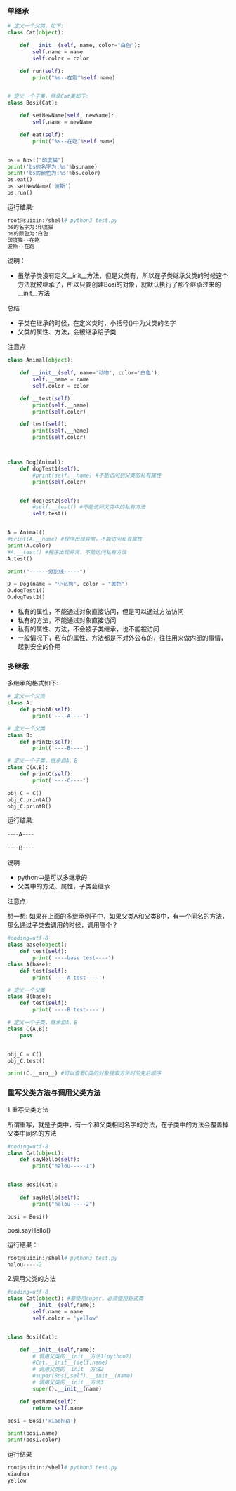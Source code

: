 ### 单继承
```py
# 定义一个父类，如下:
class Cat(object):

    def __init__(self, name, color="白色"):
        self.name = name
        self.color = color

    def run(self):
        print("%s--在跑"%self.name)


# 定义一个子类，继承Cat类如下:
class Bosi(Cat):

    def setNewName(self, newName):
        self.name = newName

    def eat(self):
        print("%s--在吃"%self.name)


bs = Bosi("印度猫")
print('bs的名字为:%s'%bs.name)
print('bs的颜色为:%s'%bs.color)
bs.eat()
bs.setNewName('波斯')
bs.run()
```
运行结果:
```py
root@suixin:/shell# python3 test.py 
bs的名字为:印度猫
bs的颜色为:白色
印度猫--在吃
波斯--在跑
```


说明：

* 虽然子类没有定义__init__方法，但是父类有，所以在子类继承父类的时候这个方法就被继承了，所以只要创建Bosi的对象，就默认执行了那个继承过来的__init__方法

总结

* 子类在继承的时候，在定义类时，小括号()中为父类的名字
* 父类的属性、方法，会被继承给子类

注意点
```py
class Animal(object):

    def __init__(self, name='动物', color='白色'):
        self.__name = name
        self.color = color

    def __test(self):
        print(self.__name)
        print(self.color)

    def test(self):
        print(self.__name)
        print(self.color)



class Dog(Animal):
    def dogTest1(self):
        #print(self.__name) #不能访问到父类的私有属性
        print(self.color)


    def dogTest2(self):
        #self.__test() #不能访问父类中的私有方法
        self.test()


A = Animal()
#print(A.__name) #程序出现异常，不能访问私有属性
print(A.color)
#A.__test() #程序出现异常，不能访问私有方法
A.test()

print("------分割线-----")

D = Dog(name = "小花狗", color = "黄色")
D.dogTest1()
D.dogTest2()
```

* 私有的属性，不能通过对象直接访问，但是可以通过方法访问
* 私有的方法，不能通过对象直接访问
* 私有的属性、方法，不会被子类继承，也不能被访问
* 一般情况下，私有的属性、方法都是不对外公布的，往往用来做内部的事情，起到安全的作用

### 多继承

多继承的格式如下:

```py
# 定义一个父类
class A:
    def printA(self):
        print('----A----')

# 定义一个父类
class B:
    def printB(self):
        print('----B----')

# 定义一个子类，继承自A、B
class C(A,B):
    def printC(self):
        print('----C----')

obj_C = C()
obj_C.printA()
obj_C.printB()
```
运行结果:

----A----

----B----

说明

* python中是可以多继承的
* 父类中的方法、属性，子类会继承

注意点

想一想:
如果在上面的多继承例子中，如果父类A和父类B中，有一个同名的方法，那么通过子类去调用的时候，调用哪个？
```py
#coding=utf-8
class base(object):
    def test(self):
        print('----base test----')
class A(base):
    def test(self):
        print('----A test----')

# 定义一个父类
class B(base):
    def test(self):
        print('----B test----')

# 定义一个子类，继承自A、B
class C(A,B):
    pass


obj_C = C()
obj_C.test()

print(C.__mro__) #可以查看C类的对象搜索方法时的先后顺序
```

### 重写父类方法与调用父类方法

1.重写父类方法

所谓重写，就是子类中，有一个和父类相同名字的方法，在子类中的方法会覆盖掉父类中同名的方法
```py
#coding=utf-8
class Cat(object):
    def sayHello(self):
        print("halou-----1")


class Bosi(Cat):

    def sayHello(self):
        print("halou-----2")

bosi = Bosi()
```
bosi.sayHello()

运行结果：
```py
root@suixin:/shell# python3 test.py 
halou-----2
```

2.调用父类的方法

```py
#coding=utf-8
class Cat(object): #要使用super，必须使用新式类
    def __init__(self,name):
        self.name = name
        self.color = 'yellow'


class Bosi(Cat):

    def __init__(self,name):
        # 调用父类的__init__方法1(python2)
        #Cat.__init__(self,name)
        # 调用父类的__init__方法2
        #super(Bosi,self).__init__(name)
        # 调用父类的__init__方法3
        super().__init__(name)

    def getName(self):
        return self.name

bosi = Bosi('xiaohua')

print(bosi.name)
print(bosi.color)
```
运行结果
```py
root@suixin:/shell# python3 test.py 
xiaohua
yellow
```
